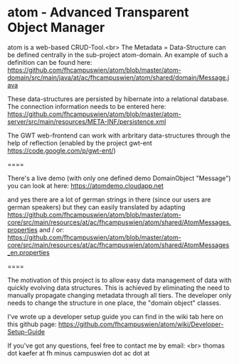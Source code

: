 atom - Advanced Transparent Object Manager
====

atom is a web-based CRUD-Tool.<br\>
The Metadata = Data-Structure can be defined centrally in the sub-project atom-domain.
An example of such a definition can be found here:
https://github.com/fhcampuswien/atom/blob/master/atom-domain/src/main/java/at/ac/fhcampuswien/atom/shared/domain/Message.java

These data-structures are persisted by hibernate into a relational database. The connection information needs to be entered here:
https://github.com/fhcampuswien/atom/blob/master/atom-server/src/main/resources/META-INF/persistence.xml

The GWT web-frontend can work with arbritary data-structures through the help of reflection (enabled by the project gwt-ent https://code.google.com/p/gwt-ent/)

====

There's a live demo (with only one defined demo DomainObject "Message") you can look at here:
https://atomdemo.cloudapp.net

and yes there are a lot of german strings in there (since our users are german speakers) but they can easily translated by adapting
https://github.com/fhcampuswien/atom/blob/master/atom-core/src/main/resources/at/ac/fhcampuswien/atom/shared/AtomMessages.properties
and / or:
https://github.com/fhcampuswien/atom/blob/master/atom-core/src/main/resources/at/ac/fhcampuswien/atom/shared/AtomMessages_en.properties

====

The motivation of this project is to allow easy data management of data with quickly evolving data structures.
This is achieved by eliminating the need to manually propagate changing metadata through all tiers.
The developer only needs to change the structure in one place, the "domain object" classes.

I've wrote up a developer setup guide you can find in the wiki tab here on this github page:
https://github.com/fhcampuswien/atom/wiki/Developer-Setup-Guide

If you've got any questions, feel free to contact me by email: <br\>
thomas dot kaefer at fh minus campuswien dot ac dot at
